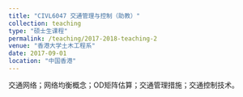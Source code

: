 ```yaml
---
title: "CIVL6047 交通管理与控制（助教）"
collection: teaching
type: "硕士生课程"
permalink: /teaching/2017-2018-teaching-2
venue: "香港大学土木工程系"
date: 2017-09-01
location: "中国香港"
---
```


交通网络；网络均衡概念；OD矩阵估算；交通管理措施；交通控制技术。
